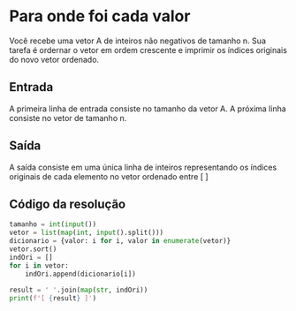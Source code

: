 # Para onde foi cada valor
Você recebe uma vetor A de inteiros não negativos de tamanho n. Sua tarefa é ordernar o vetor em ordem crescente e imprimir os índices originais do novo vetor ordenado.

## Entrada
A primeira linha de entrada consiste no tamanho da vetor A. A próxima linha consiste no vetor de tamanho n.

## Saída
A saída consiste em uma única linha de inteiros representando os índices originais de cada elemento no vetor ordenado entre [ ]

## Código da resolução

```Python
tamanho = int(input())
vetor = list(map(int, input().split()))
dicionario = {valor: i for i, valor in enumerate(vetor)}
vetor.sort()
indOri = []
for i in vetor:
    indOri.append(dicionario[i])
    
result = ' '.join(map(str, indOri))
print(f'[ {result} ]')
```